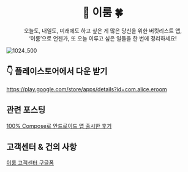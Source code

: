 <div align="center"><h1>🌈 이룸 🍀</h1></div>
<p></p>

<div align="center">오늘도, 내일도, 미래에도 하고 싶은 게 많은 당신을 위한 버킷리스트 앱,</div>
<div align="center">‘이룸’으로 언젠가, 또 오늘 이루고 싶은 일들을 한 번에 정리하세요!</div>
<p></p>

![1024_500](https://user-images.githubusercontent.com/64145112/161421258-d0e30f04-3e64-44ea-8802-166d1cac00ba.png)


## 👇 플레이스토어에서 다운 받기
https://play.google.com/store/apps/details?id=com.alice.eroom

## 관련 포스팅
[100% Compose로 안드로이드 앱 출시한 후기](https://velog.io/@seochaeyeoni/100-Compose%EB%A1%9C-%EC%95%88%EB%93%9C%EB%A1%9C%EC%9D%B4%EB%93%9C-%EC%95%B1-%EC%B6%9C%EC%8B%9C%ED%95%9C-%ED%9B%84%EA%B8%B0)

## 고객센터 & 건의 사항
[이룸 고객센터 구글폼](https://forms.gle/SAa9STMNMX2sS5TWA)

